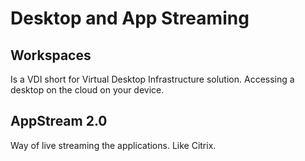 # Desktop and App Streaming

## Workspaces

Is a VDI short for Virtual Desktop Infrastructure solution. Accessing a desktop on the cloud on your device.

## AppStream 2.0

Way of live streaming the applications. Like Citrix.